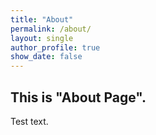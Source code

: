 ```yaml
---
title: "About"
permalink: /about/
layout: single
author_profile: true
show_date: false
---
```


## This is "About Page".

Test text.

<!--
{% include gallery id="layouts_gallery" caption="Examples of included layouts `splash`, `single`, and `archive`." %}

[Install the Theme]({{ "/docs/quick-start-guide/" | relative_url }}){: .btn .btn--success .btn--large}
-->
